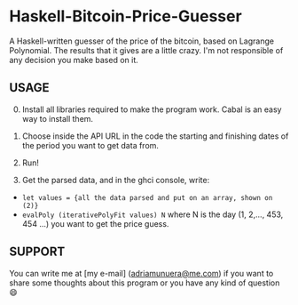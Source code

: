 # Haskell-Bitcoin-Price-Guesser
A Haskell-written guesser of the price of the bitcoin, based on Lagrange Polynomial. 
The results that it gives are a little crazy.
I'm not responsible of any decision you make based on it. 

## USAGE

0. Install all libraries required to make the program work. Cabal is an easy way to install them.

1. Choose inside the API URL in the code the starting and finishing dates of the period you want to get data from.
2. Run!
3. Get the parsed data, and in the ghci console, write:
  - ``` let values = {all the data parsed and put on an array, shown on (2)} ```
  - ``` evalPoly (iterativePolyFit values) N ``` where N is the day (1, 2,..., 453, 454 ...) you want to get the price guess.

## SUPPORT

You can write me at [my e-mail] (adriamunuera@me.com) if you want to share some thoughts about this program or you have any kind of question :smile:
